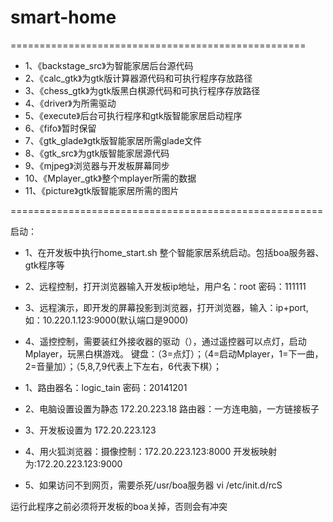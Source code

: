 # smart-home 

===================================================

- 1、《backstage_src》为智能家居后台源代码
- 2、《calc_gtk》为gtk版计算器源代码和可执行程序存放路径
- 3、《chess_gtk》为gtk版黑白棋源代码和可执行程序存放路径
- 4、《driver》为所需驱动
- 5、《execute》后台可执行程序和gtk版智能家居启动程序
- 6、《fifo》暂时保留
- 7、《gtk_glade》gtk版智能家居所需glade文件
- 8、《gtk_src》为gtk版智能家居源代码
- 9、《mjpeg》浏览器与开发板屏幕同步
- 10、《Mplayer_gtk》整个mplayer所需的数据
- 11、《picture》gtk版智能家居所需的图片

======================================================

启动：
- 1、在开发板中执行home_start.sh 整个智能家居系统启动。包括boa服务器、gtk程序等
- 2、远程控制，打开浏览器输入开发板ip地址，用户名：root	密码：111111
- 3、远程演示，即开发的屏幕投影到浏览器，打开浏览器，输入：ip+port,如：10.220.1.123:9000(默认端口是9000)
- 4、遥控控制，需要装红外接收器的驱动（），通过遥控器可以点灯，启动Mplayer，玩黑白棋游戏。
键盘：（3=点灯）；（4=启动Mplayer，1=下一曲，2=音量加）；（5,8,7,9代表上下左右，6代表下棋）；


- 1、路由器名：logic_tain  密码：20141201
- 2、电脑设置设置为静态 172.20.223.18 路由器：一方连电脑，一方链接板子
- 3、开发板设置为 172.20.223.123
- 4、用火狐浏览器：摄像控制：172.20.223.123:8000   开发板映射为:172.20.223.123:9000
- 5、如果访问不到网页，需要杀死/usr/boa服务器  vi  /etc/init.d/rcS

运行此程序之前必须将开发板的boa关掉，否则会有冲突


